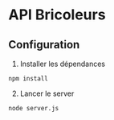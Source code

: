 # API Bricoleurs

## Configuration 

1. Installer les dépendances
```shell
npm install
```
2. Lancer le server

```shell
node server.js
```
